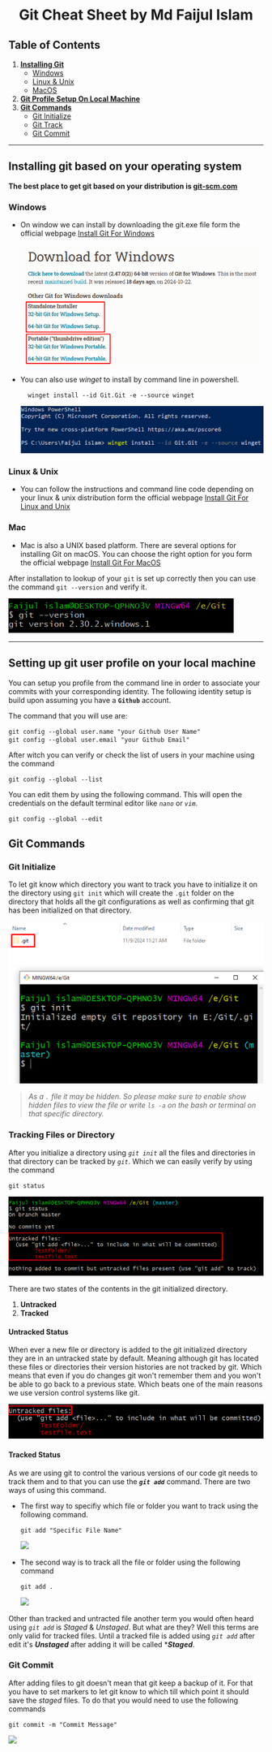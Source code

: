 <h1 align="center">Git Cheat Sheet by Md Faijul Islam</h1>

## Table of Contents

1. **[Installing Git](#installing-git-based-on-your-operating-system)**
   - [Windows](#windows)
   - [Linux & Unix](#linux--unix)
   - [MacOS](#mac)
2. **[Git Profile Setup On Local Machine](#setting-up-git-user-profile-on-your-local-machine)**
3. **[Git Commands](#git-commands)**
   - [Git Initialize](#git-initialize)
   - [Git Track](#tracking-files-or-directory)
   - [Git Commit](#git-commit)

---

## Installing git based on your operating system

**The best place to get git based on your distribution is [git-scm.com](https://git-scm.com/downloads)**

### Windows

- On window we can install by downloading the git.exe file form the official webpage [Install Git For Windows](https://git-scm.com/downloads/win)

  ![](./screenshots/windows-download.png)

- You can also use _winget_ to install by command line in powershell.

  ```
    winget install --id Git.Git -e --source winget
  ```

  ![](./screenshots/windows-download-powershell.png)

### Linux & Unix

- You can follow the instructions and command line code depending on your linux & unix distribution form the official webpage [Install Git For Linux and Unix](https://git-scm.com/downloads/linux)

### Mac

- Mac is also a UNIX based platform. There are several options for installing Git on macOS. You can choose the right option for you form the official webpage [Install Git For MacOS](https://git-scm.com/downloads/mac)

After installation to lookup of your `git` is set up correctly then you can use the command `git --version` and verify it.

![](./screenshots/check-git-version.png)

---

## Setting up git user profile on your local machine

You can setup you profile from the command line in order to associate your commits with your corresponding identity.
The following identity setup is build upon assuming you have a **`Github`** account.

The command that you will use are:

```
git config --global user.name "your Github User Name"
git config --global user.email "your Github Email"
```

After witch you can verify or check the list of users in your machine using the command

```
git config --global --list
```

You can edit them by using the following command. This will open the credentials on the default terminal editor like _`nano`_ or _`vim`_.

```
git config --global --edit
```

## Git Commands

### Git Initialize

To let git know which directory you want to track you have to initialize it on the directory using `git init` which will create the `.git` folder on the directory that holds all the git configurations as well as confirming that git has been initialized on that directory.

![](./screenshots/git-init.png)

> _As a `.` file it may be hidden. So please make sure to enable show hidden files to view the file or write `ls -a` on the bash or terminal on that specific directory._

### Tracking Files or Directory

After you initialize a directory using _`git init`_ all the files and directories in that directory can be tracked by _`git`_.
Which we can easily verify by using the command

```
git status
```

![](./screenshots/git-status.png)

There are two states of the contents in the git initialized directory.

1. **Untracked**
2. **Tracked**

#### Untracked Status

When ever a new file or directory is added to the git initialized directory they are in an untracked state by default. Meaning although git has located these files or directories their version histories are not tracked by git.
Which means that even if you do changes git won't remember them and you won't be able to go back to a previous state. Which beats one of the main reasons we use version control systems like git.

![](./screenshots/untracked%20files.png)

#### Tracked Status

As we are using git to control the various versions of our code git needs to track them and to that you can use the **_`git add`_** command. There are two ways of using this command.
  - The first way to specifiy which file or folder you want to track using the following command.
    ```
    git add "Specific File Name"
    ```

    ![](./screenshots/git-add-specific-file.png)

  - The second way is to track all the file or folder using the following command
    ```
    git add .
    ```
    ![](./screenshots/git-add-all.png)

Other than tracked and untracted file another term you would often heard using _`git add`_ is _Staged_ & _Unstaged_.
But what are they?
Well this terms are only valid for tracked files. Until a tracked file is added using _`git add`_ after edit it's **_Unstaged_** after adding it will be called ***_Staged_**.

### Git Commit

After adding files to git doesn't mean that git keep a backup of it. For that you have to set markers to let git know to which till which point it should save the _staged_ files. To do that you would need to use the following commands

```
git commit -m "Commit Message"
```
![](./screenshots/)